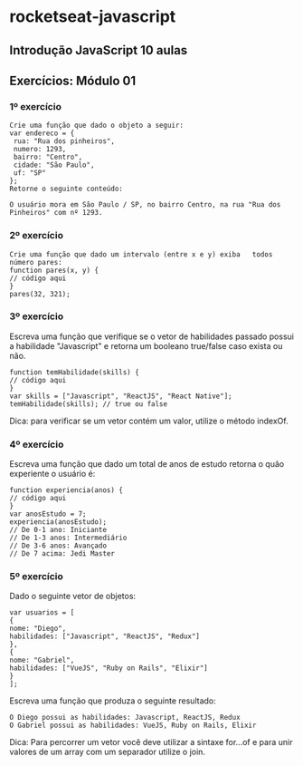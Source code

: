 ﻿# rocketseat-javascript

## Introdução JavaScript 10 aulas

## Exercícios: Módulo 01

### 1º exercício

    Crie uma função que dado o objeto a seguir:
    var endereco = {
     rua: "Rua dos pinheiros",
     numero: 1293,
     bairro: "Centro",
     cidade: "São Paulo",
     uf: "SP"
    };
    Retorne o seguinte conteúdo:

    O usuário mora em São Paulo / SP, no bairro Centro, na rua "Rua dos Pinheiros" com nº 1293.

### 2º exercício

    Crie uma função que dado um intervalo (entre x e y) exiba   todos número pares:
    function pares(x, y) {
    // código aqui
    }
    pares(32, 321);

### 3º exercício

Escreva uma função que verifique se o vetor de habilidades passado possui a habilidade "Javascript" e retorna um booleano true/false caso exista ou não.

    function temHabilidade(skills) {
    // código aqui
    }
    var skills = ["Javascript", "ReactJS", "React Native"];
    temHabilidade(skills); // true ou false

Dica: para verificar se um vetor contém um valor, utilize o método indexOf.

### 4º exercício

Escreva uma função que dado um total de anos de estudo retorna o quão experiente o usuário é:

    function experiencia(anos) {
    // código aqui
    }
    var anosEstudo = 7;
    experiencia(anosEstudo);
    // De 0-1 ano: Iniciante
    // De 1-3 anos: Intermediário
    // De 3-6 anos: Avançado
    // De 7 acima: Jedi Master

### 5º exercício

Dado o seguinte vetor de objetos:

    var usuarios = [
    {
    nome: "Diego",
    habilidades: ["Javascript", "ReactJS", "Redux"]
    },
    {
    nome: "Gabriel",
    habilidades: ["VueJS", "Ruby on Rails", "Elixir"]
    }
    ];

Escreva uma função que produza o seguinte resultado:

    O Diego possui as habilidades: Javascript, ReactJS, Redux
    O Gabriel possui as habilidades: VueJS, Ruby on Rails, Elixir

Dica: Para percorrer um vetor você deve utilizar a sintaxe for...of e para unir valores de um array com um separador utilize o join.
